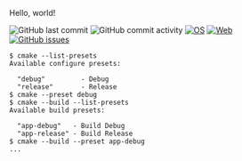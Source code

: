Hello, world!

![GitHub last commit](https://img.shields.io/github/last-commit/koppi/hello)
![GitHub commit activity](https://img.shields.io/github/commit-activity/w/koppi/hello)
[![OS](https://github.com/koppi/hello/actions/workflows/os.yml/badge.svg)](https://github.com/koppi/hello/actions/workflows/os.yml)
[![Web](https://github.com/koppi/hello/actions/workflows/web.yml/badge.svg)](https://github.com/koppi/hello/actions/workflows/web.yml)
[![GitHub issues](https://img.shields.io/github/issues/koppi/hello)](https://github.com/koppi/hello/issues)

```shell
$ cmake --list-presets
Available configure presets:

  "debug"         - Debug
  "release"       - Release
$ cmake --preset debug
$ cmake --build --list-presets
Available build presets:

  "app-debug"   - Build Debug
  "app-release" - Build Release
$ cmake --build --preset app-debug
...
```